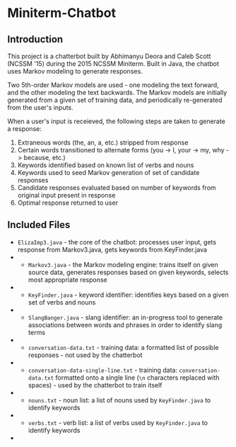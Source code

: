 # Miniterm-Chatbot

## Introduction

This project is a chatterbot built by Abhimanyu Deora and Caleb Scott (NCSSM '15)
during the 2015 NCSSM Miniterm. Built in Java, the chatbot uses Markov modeling
to generate responses. 

Two 5th-order Markov models are used - one modeling the text forward, and the other 
modeling the text backwards. The Markov models are initially generated from a given
set of training data, and periodically re-generated from the user's inputs.

When a user's input is receieved, the following steps are taken to generate a response:

1. Extraneous words (the, an, a, etc.) stripped from response
2. Certain words transitioned to alternate forms (you -> I, your -> my, why -> because, etc.)
3. Keywords identified based on known list of verbs and nouns
4. Keywords used to seed Markov generation of set of candidate responses
5. Candidate responses evaluated based on number of keywords from original input present in response
6. Optimal response returned to user

## Included Files

* `ElizaImp3.java` - the core of the chatbot: processes user input, gets response from  Markov3.java, gets keywords from KeyFinder.java
* * `Markov3.java` - the Markov modeling engine: trains itself on given source data, generates responses based on given keywords, selects most appropriate response
* * `KeyFinder.java` - keyword identifier: identifies keys based on a given set of verbs and nouns
* * `SlangBanger.java` - slang identifier: an in-progress tool to generate associations between words and phrases in order to identify slang terms
* * `conversation-data.txt` - training data: a formatted list of possible responses - not used by the chatterbot
* * `conversation-data-single-line.txt` - training data: `conversation-data.txt` formatted onto a single line (`\n` characters replaced with spaces) - used by the chatterbot to train itself
* * `nouns.txt` - noun list: a list of nouns used by `KeyFinder.java` to identify keywords
* * `verbs.txt` - verb list: a list of verbs used by `KeyFinder.java` to identify keywords 
*

